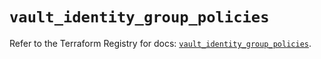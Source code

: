 # `vault_identity_group_policies`

Refer to the Terraform Registry for docs: [`vault_identity_group_policies`](https://registry.terraform.io/providers/hashicorp/vault/3.23.0/docs/resources/identity_group_policies).
